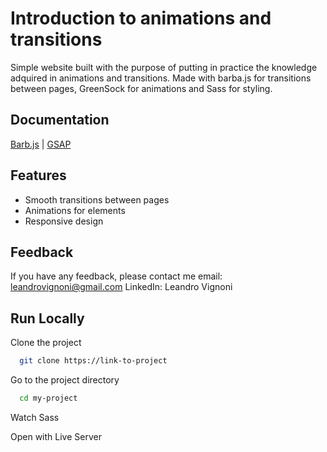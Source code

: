 
# Introduction to animations and transitions

Simple website built with the purpose of putting in practice the knowledge adquired in animations and transitions. Made with barba.js for transitions between pages, GreenSock for animations and Sass for styling.


## Documentation

[Barb.js](https://barba.js.org/) | 
[GSAP](https://greensock.com/gsap/)


## Features

- Smooth transitions between pages
- Animations for elements
- Responsive design


  
## Feedback

If you have any feedback, please contact me
email: leandrovignoni@gmail.com
LinkedIn: Leandro Vignoni

  
## Run Locally

Clone the project

```bash
  git clone https://link-to-project
```

Go to the project directory

```bash
  cd my-project
```

Watch Sass

Open with Live Server 


  
